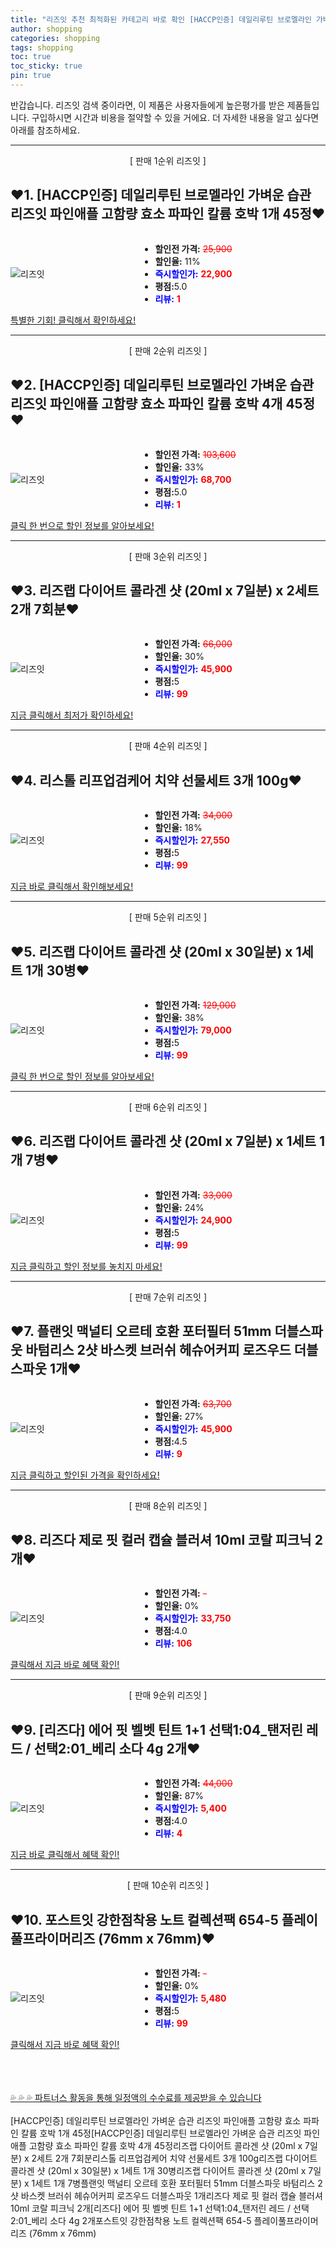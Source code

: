 ```yaml
---
title: "리즈잇 추천 최적화된 카테고리 바로 확인 [HACCP인증] 데일리루틴 브로멜라인 가벼운 습관"
author: shopping
categories: shopping
tags: shopping
toc: true
toc_sticky: true
pin: true
---
```

반갑습니다. 리즈잇 검색 중이라면, 이 제품은 사용자들에게 높은평가를 받은 제품들입니다. 구입하시면 시간과 비용을 절약할 수 있을 거에요. 더 자세한 내용을 알고 싶다면 아래를 참조하세요.

---
<p class="toplist" style="margin: 0 auto; display: block; width: fit-content;">[ 판매 1순위 리즈잇 ]</p>

<h2><strong>❤️1. [HACCP인증] 데일리루틴 브로멜라인 가벼운 습관 리즈잇 파인애플 고함량 효소 파파인 칼륨 호박 1개 45정❤️</strong></h2>

<div style="display: flex; align-items: center;">
    <div style="flex: 0.4;">
        <img src="https://thumbnail6.coupangcdn.com/thumbnails/remote/230x230ex/image/vendor_inventory/bf2f/72fd7e76e77a82d1d6e825c4ad0bb4447b7789a7124c98113f718b79aa91.jpg" alt="리즈잇" style="max-width: 100%;">
    </div>
    <div style="flex: 0.6; margin-left: 10px;">
        <ul>
            <li><strong>할인전 가격:</strong> <del style="color: red;">25,900</del></li>
            <li><strong>할인율:</strong> 11%</li>
            <li><span style='color:blue'><strong>즉시할인가:</strong></span> <span style='color:red'><strong>22,900</strong></span></li>
            <li><strong>평점:</strong>5.0</li>
            <li><span style='color:blue'><strong>리뷰:</strong></span> <span style='color:red'><strong>1</strong></span></li>
        </ul>
    </div>
</div>
<div class="center">
    <a href="https://selin100587.github.io?lptag=AF9450613&subid=githubio&pageKey=8168448991&traceid=V0-153&itemId=23317805586&vendorItemId=90462163479" class="myButton">
        특별한 기회! 클릭해서 확인하세요!
    </a>
</div>


---
<p class="toplist" style="margin: 0 auto; display: block; width: fit-content;">[ 판매 2순위 리즈잇 ]</p>

<h2><strong>❤️2. [HACCP인증] 데일리루틴 브로멜라인 가벼운 습관 리즈잇 파인애플 고함량 효소 파파인 칼륨 호박 4개 45정❤️</strong></h2>

<div style="display: flex; align-items: center;">
    <div style="flex: 0.4;">
        <img src="https://thumbnail8.coupangcdn.com/thumbnails/remote/230x230ex/image/vendor_inventory/52af/5d50c4e65b89f47659bf14890b84f0b87a305501dcd86524833fa14319a5.jpg" alt="리즈잇" style="max-width: 100%;">
    </div>
    <div style="flex: 0.6; margin-left: 10px;">
        <ul>
            <li><strong>할인전 가격:</strong> <del style="color: red;">103,600</del></li>
            <li><strong>할인율:</strong> 33%</li>
            <li><span style='color:blue'><strong>즉시할인가:</strong></span> <span style='color:red'><strong>68,700</strong></span></li>
            <li><strong>평점:</strong>5.0</li>
            <li><span style='color:blue'><strong>리뷰:</strong></span> <span style='color:red'><strong>1</strong></span></li>
        </ul>
    </div>
</div>
<div class="center">
    <a href="https://selin100587.github.io?lptag=AF9450613&subid=githubio&pageKey=8168448991&traceid=V0-153&itemId=23435249930&vendorItemId=90462163468" class="myButton">
        클릭 한 번으로 할인 정보를 알아보세요!
    </a>
</div>


---
<p class="toplist" style="margin: 0 auto; display: block; width: fit-content;">[ 판매 3순위 리즈잇 ]</p>

<h2><strong>❤️3. 리즈랩 다이어트 콜라겐 샷 (20ml x 7일분) x 2세트 2개 7회분❤️</strong></h2>

<div style="display: flex; align-items: center;">
    <div style="flex: 0.4;">
        <img src="https://thumbnail7.coupangcdn.com/thumbnails/remote/230x230ex/image/vendor_inventory/4287/59b757286779f8d6f75ffa1f915cd815e73c7d542159bc70970165a4dfee.jpg" alt="리즈잇" style="max-width: 100%;">
    </div>
    <div style="flex: 0.6; margin-left: 10px;">
        <ul>
            <li><strong>할인전 가격:</strong> <del style="color: red;">66,000</del></li>
            <li><strong>할인율:</strong> 30%</li>
            <li><span style='color:blue'><strong>즉시할인가:</strong></span> <span style='color:red'><strong>45,900</strong></span></li>
            <li><strong>평점:</strong>5</li>
            <li><span style='color:blue'><strong>리뷰:</strong></span> <span style='color:red'><strong>99</strong></span></li>
        </ul>
    </div>
</div>
<div class="center">
    <a href="https://selin100587.github.io?lptag=AF9450613&subid=githubio&pageKey=8042753585&traceid=V0-153&itemId=22525095010&vendorItemId=89567119675" class="myButton">
        지금 클릭해서 최저가 확인하세요!
    </a>
</div>


---
<p class="toplist" style="margin: 0 auto; display: block; width: fit-content;">[ 판매 4순위 리즈잇 ]</p>

<h2><strong>❤️4. 리스톨 리프업검케어 치약 선물세트 3개 100g❤️</strong></h2>

<div style="display: flex; align-items: center;">
    <div style="flex: 0.4;">
        <img src="https://thumbnail6.coupangcdn.com/thumbnails/remote/230x230ex/image/vendor_inventory/f7dc/6c239f8424fb5917948363a74c827423529aa558dea24669e67365ead2b1.jpg" alt="리즈잇" style="max-width: 100%;">
    </div>
    <div style="flex: 0.6; margin-left: 10px;">
        <ul>
            <li><strong>할인전 가격:</strong> <del style="color: red;">34,000</del></li>
            <li><strong>할인율:</strong> 18%</li>
            <li><span style='color:blue'><strong>즉시할인가:</strong></span> <span style='color:red'><strong>27,550</strong></span></li>
            <li><strong>평점:</strong>5</li>
            <li><span style='color:blue'><strong>리뷰:</strong></span> <span style='color:red'><strong>99</strong></span></li>
        </ul>
    </div>
</div>
<div class="center">
    <a href="https://selin100587.github.io?lptag=AF9450613&subid=githubio&pageKey=8251520692&traceid=V0-153&itemId=23756829381&vendorItemId=90531357472" class="myButton">
        지금 바로 클릭해서 확인해보세요!
    </a>
</div>


---
<p class="toplist" style="margin: 0 auto; display: block; width: fit-content;">[ 판매 5순위 리즈잇 ]</p>

<h2><strong>❤️5. 리즈랩 다이어트 콜라겐 샷 (20ml x 30일분) x 1세트 1개 30병❤️</strong></h2>

<div style="display: flex; align-items: center;">
    <div style="flex: 0.4;">
        <img src="https://thumbnail9.coupangcdn.com/thumbnails/remote/230x230ex/image/vendor_inventory/98f9/a5e9ca75287a8fded48b682638a2b847709e225597e136e4805ce337521b.jpg" alt="리즈잇" style="max-width: 100%;">
    </div>
    <div style="flex: 0.6; margin-left: 10px;">
        <ul>
            <li><strong>할인전 가격:</strong> <del style="color: red;">129,000</del></li>
            <li><strong>할인율:</strong> 38%</li>
            <li><span style='color:blue'><strong>즉시할인가:</strong></span> <span style='color:red'><strong>79,000</strong></span></li>
            <li><strong>평점:</strong>5</li>
            <li><span style='color:blue'><strong>리뷰:</strong></span> <span style='color:red'><strong>99</strong></span></li>
        </ul>
    </div>
</div>
<div class="center">
    <a href="https://selin100587.github.io?lptag=AF9450613&subid=githubio&pageKey=8042753585&traceid=V0-153&itemId=22524901402&vendorItemId=89566927514" class="myButton">
        클릭 한 번으로 할인 정보를 알아보세요!
    </a>
</div>


---
<p class="toplist" style="margin: 0 auto; display: block; width: fit-content;">[ 판매 6순위 리즈잇 ]</p>

<h2><strong>❤️6. 리즈랩 다이어트 콜라겐 샷 (20ml x 7일분) x 1세트 1개 7병❤️</strong></h2>

<div style="display: flex; align-items: center;">
    <div style="flex: 0.4;">
        <img src="https://thumbnail9.coupangcdn.com/thumbnails/remote/230x230ex/image/vendor_inventory/0cb4/f988e9d6374262ee59238c4b34fe0a555b126431f0e51c99a49177fb22c2.jpg" alt="리즈잇" style="max-width: 100%;">
    </div>
    <div style="flex: 0.6; margin-left: 10px;">
        <ul>
            <li><strong>할인전 가격:</strong> <del style="color: red;">33,000</del></li>
            <li><strong>할인율:</strong> 24%</li>
            <li><span style='color:blue'><strong>즉시할인가:</strong></span> <span style='color:red'><strong>24,900</strong></span></li>
            <li><strong>평점:</strong>5</li>
            <li><span style='color:blue'><strong>리뷰:</strong></span> <span style='color:red'><strong>99</strong></span></li>
        </ul>
    </div>
</div>
<div class="center">
    <a href="https://selin100587.github.io?lptag=AF9450613&subid=githubio&pageKey=8042753585&traceid=V0-153&itemId=22525092254&vendorItemId=89567116906" class="myButton">
        지금 클릭하고 할인 정보를 놓치지 마세요!
    </a>
</div>


---
<p class="toplist" style="margin: 0 auto; display: block; width: fit-content;">[ 판매 7순위 리즈잇 ]</p>

<h2><strong>❤️7. 플랜잇 맥널티 오르테 호환 포터필터 51mm 더블스파웃 바텀리스 2샷 바스켓 브러쉬 헤슈어커피 로즈우드 더블스파웃 1개❤️</strong></h2>

<div style="display: flex; align-items: center;">
    <div style="flex: 0.4;">
        <img src="https://thumbnail9.coupangcdn.com/thumbnails/remote/230x230ex/image/vendor_inventory/8e3f/ab8607e73415154b489133daee5b08a0b41e0e0a299436424b58d32ca1d2.jpg" alt="리즈잇" style="max-width: 100%;">
    </div>
    <div style="flex: 0.6; margin-left: 10px;">
        <ul>
            <li><strong>할인전 가격:</strong> <del style="color: red;">63,700</del></li>
            <li><strong>할인율:</strong> 27%</li>
            <li><span style='color:blue'><strong>즉시할인가:</strong></span> <span style='color:red'><strong>45,900</strong></span></li>
            <li><strong>평점:</strong>4.5</li>
            <li><span style='color:blue'><strong>리뷰:</strong></span> <span style='color:red'><strong>9</strong></span></li>
        </ul>
    </div>
</div>
<div class="center">
    <a href="https://selin100587.github.io?lptag=AF9450613&subid=githubio&pageKey=7220262225&traceid=V0-153&itemId=18294946505&vendorItemId=85440542647" class="myButton">
        지금 클릭하고 할인된 가격을 확인하세요!
    </a>
</div>


---
<p class="toplist" style="margin: 0 auto; display: block; width: fit-content;">[ 판매 8순위 리즈잇 ]</p>

<h2><strong>❤️8. 리즈다 제로 핏 컬러 캡슐 블러셔 10ml 코랄 피크닉 2개❤️</strong></h2>

<div style="display: flex; align-items: center;">
    <div style="flex: 0.4;">
        <img src="https://thumbnail9.coupangcdn.com/thumbnails/remote/230x230ex/image/retail/images/cc6cd01d-ddc5-4edc-875a-4727225d33131327527400760929811.png" alt="리즈잇" style="max-width: 100%;">
    </div>
    <div style="flex: 0.6; margin-left: 10px;">
        <ul>
            <li><strong>할인전 가격:</strong> <del style="color: red;">-</del></li>
            <li><strong>할인율:</strong> 0%</li>
            <li><span style='color:blue'><strong>즉시할인가:</strong></span> <span style='color:red'><strong>33,750</strong></span></li>
            <li><strong>평점:</strong>4.0</li>
            <li><span style='color:blue'><strong>리뷰:</strong></span> <span style='color:red'><strong>106</strong></span></li>
        </ul>
    </div>
</div>
<div class="center">
    <a href="https://selin100587.github.io?lptag=AF9450613&subid=githubio&pageKey=7267742150&traceid=V0-153&itemId=19666631495&vendorItemId=86772288585" class="myButton">
        클릭해서 지금 바로 혜택 확인!
    </a>
</div>


---
<p class="toplist" style="margin: 0 auto; display: block; width: fit-content;">[ 판매 9순위 리즈잇 ]</p>

<h2><strong>❤️9. [리즈다] 에어 핏 벨벳 틴트 1+1 선택1:04_탠저린 레드 / 선택2:01_베리 소다 4g 2개❤️</strong></h2>

<div style="display: flex; align-items: center;">
    <div style="flex: 0.4;">
        <img src="https://thumbnail10.coupangcdn.com/thumbnails/remote/230x230ex/image/vendor_inventory/e990/601bb43dcb7e94d602f9015ec3c5a9b33420c637398d1add2dcebc579a17.jpg" alt="리즈잇" style="max-width: 100%;">
    </div>
    <div style="flex: 0.6; margin-left: 10px;">
        <ul>
            <li><strong>할인전 가격:</strong> <del style="color: red;">44,000</del></li>
            <li><strong>할인율:</strong> 87%</li>
            <li><span style='color:blue'><strong>즉시할인가:</strong></span> <span style='color:red'><strong>5,400</strong></span></li>
            <li><strong>평점:</strong>4.0</li>
            <li><span style='color:blue'><strong>리뷰:</strong></span> <span style='color:red'><strong>4</strong></span></li>
        </ul>
    </div>
</div>
<div class="center">
    <a href="https://selin100587.github.io?lptag=AF9450613&subid=githubio&pageKey=7298351711&traceid=V0-153&itemId=18669830445&vendorItemId=86417869243" class="myButton">
        지금 바로 클릭해서 혜택 확인!
    </a>
</div>


---
<p class="toplist" style="margin: 0 auto; display: block; width: fit-content;">[ 판매 10순위 리즈잇 ]</p>

<h2><strong>❤️10. 포스트잇 강한점착용 노트 컬렉션팩 654-5 플레이풀프라이머리즈 (76mm x 76mm)❤️</strong></h2>

<div style="display: flex; align-items: center;">
    <div style="flex: 0.4;">
        <img src="https://thumbnail6.coupangcdn.com/thumbnails/remote/230x230ex/image/vendor_inventory/b5ea/b0cd2882e38de5448995750f33a473095c6b87e5847321c4f22858b2c11f.jpg" alt="리즈잇" style="max-width: 100%;">
    </div>
    <div style="flex: 0.6; margin-left: 10px;">
        <ul>
            <li><strong>할인전 가격:</strong> <del style="color: red;">-</del></li>
            <li><strong>할인율:</strong> 0%</li>
            <li><span style='color:blue'><strong>즉시할인가:</strong></span> <span style='color:red'><strong>5,480</strong></span></li>
            <li><strong>평점:</strong>5</li>
            <li><span style='color:blue'><strong>리뷰:</strong></span> <span style='color:red'><strong>99</strong></span></li>
        </ul>
    </div>
</div>
<div class="center">
    <a href="https://selin100587.github.io?lptag=AF9450613&subid=githubio&pageKey=8215330909&traceid=V0-153&itemId=23596168135&vendorItemId=90622018693" class="myButton">
        클릭해서 지금 바로 혜택 확인!
    </a>
</div>

<br><br><br>[💦 💦 💦 파트너스 활동을 통해 일정액의 수수료를 제공받을 수 있습니다](https://link.coupang.com/a/bcpT2c)<br><br>[HACCP인증] 데일리루틴 브로멜라인 가벼운 습관 리즈잇 파인애플 고함량 효소 파파인 칼륨 호박 1개 45정[HACCP인증] 데일리루틴 브로멜라인 가벼운 습관 리즈잇 파인애플 고함량 효소 파파인 칼륨 호박 4개 45정리즈랩 다이어트 콜라겐 샷 (20ml x 7일분) x 2세트 2개 7회분리스톨 리프업검케어 치약 선물세트 3개 100g리즈랩 다이어트 콜라겐 샷 (20ml x 30일분) x 1세트 1개 30병리즈랩 다이어트 콜라겐 샷 (20ml x 7일분) x 1세트 1개 7병플랜잇 맥널티 오르테 호환 포터필터 51mm 더블스파웃 바텀리스 2샷 바스켓 브러쉬 헤슈어커피 로즈우드 더블스파웃 1개리즈다 제로 핏 컬러 캡슐 블러셔 10ml 코랄 피크닉 2개[리즈다] 에어 핏 벨벳 틴트 1+1 선택1:04_탠저린 레드 / 선택2:01_베리 소다 4g 2개포스트잇 강한점착용 노트 컬렉션팩 654-5 플레이풀프라이머리즈 (76mm x 76mm)